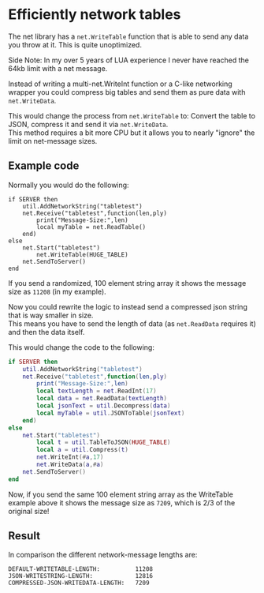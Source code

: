 # Efficiently network tables

The net library has a `net.WriteTable` function that is able to send any data you throw at it. This is quite unoptimized.

Side Note: In my over 5 years of LUA experience I never have reached the 64kb limit with a net message.

Instead of writing a multi-net.WriteInt function or a C-like networking wrapper you could compress big tables and send them as pure data with `net.WriteData`.

This would change the process from `net.WriteTable` to: Convert the table to JSON, compress it and send it via `net.WriteData`.  
This method requires a bit more CPU but it allows you to nearly "ignore" the limit on net-message sizes.


## Example code

Normally you would do the following:

```
if SERVER then
    util.AddNetworkString("tabletest")
    net.Receive("tabletest",function(len,ply)
        print("Message-Size:",len)
        local myTable = net.ReadTable()
    end)
else
    net.Start("tabletest")
        net.WriteTable(HUGE_TABLE)
    net.SendToServer()
end
```

If you send a randomized, 100 element string array it shows the message size as `11208` (in my example).

Now you could rewrite the logic to instead send a compressed json string that is way smaller in size.  
This means you have to send the length of data (as `net.ReadData` requires it) and then the data itself.

This would change the code to the following:

```lua
if SERVER then
    util.AddNetworkString("tabletest")
    net.Receive("tabletest",function(len,ply)
        print("Message-Size:",len)
        local textLength = net.ReadInt(17)
        local data = net.ReadData(textLength)
        local jsonText = util.Decompress(data)
        local myTable = util.JSONToTable(jsonText)
    end)
else
    net.Start("tabletest")
        local t = util.TableToJSON(HUGE_TABLE)
        local a = util.Compress(t)
        net.WriteInt(#a,17)
        net.WriteData(a,#a)
    net.SendToServer()
end
```

Now, if you send the same 100 element string array as the WriteTable example above it shows the message size as `7209`, which is 2/3 of the original size!


## Result

In comparison the different network-message lengths are:

    DEFAULT-WRITETABLE-LENGTH:          11208
    JSON-WRITESTRING-LENGTH:            12816
    COMPRESSED-JSON-WRITEDATA-LENGTH:   7209
